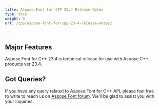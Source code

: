 ```yaml
---
title: Aspose.Font for CPP 23.4 Release Notes
type: docs
weight: 9
url: /cpp/aspose-font-for-cpp-23-4-release-notes/

---
```

## Major Features

Aspose.Font for C++ 23.4 is technical release for use with Aspose C++ products ver 23.4.



## Got Queries?
If you have any query related to Aspose.Font for C++ API, please feel free to write to reach us on [Aspose.Font forum](https://forum.aspose.com/c/font/). We'll be glad to assist you with your inquiries.
